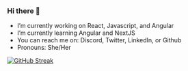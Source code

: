 ### Hi there 👋

- I’m currently working on  React, Javascript, and Angular
- I’m currently learning Angular and NextJS
- You can reach me on: Discord, Twitter, LinkedIn, or Github
- Pronouns: She/Her

[![GitHub Streak](http://github-readme-streak-stats.herokuapp.com?user=DakotaSpencer&theme=dark&hide_border=true&date_format=M%20j%5B%2C%20Y%5D)](https://git.io/streak-stats)
